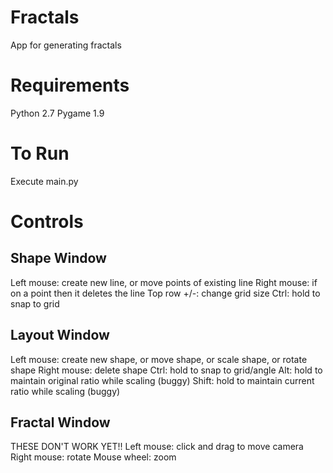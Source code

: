 Fractals
========

App for generating fractals

Requirements
============
Python 2.7
Pygame 1.9

To Run
======
Execute main.py

Controls
========
Shape Window
------------
Left mouse: create new line, or move points of existing line
Right mouse: if on a point then it deletes the line
Top row +/-: change grid size
Ctrl: hold to snap to grid

Layout Window
-------------
Left mouse: create new shape, or move shape, or scale shape, or rotate shape
Right mouse: delete shape
Ctrl: hold to snap to grid/angle
Alt: hold to maintain original ratio while scaling (buggy)
Shift: hold to maintain current ratio while scaling (buggy)

Fractal Window
--------------
THESE DON'T WORK YET!!
Left mouse: click and drag to move camera
Right mouse: rotate
Mouse wheel: zoom

